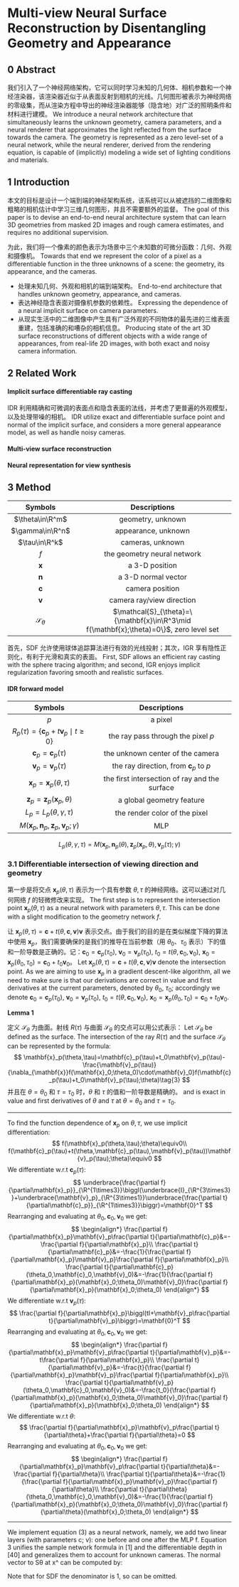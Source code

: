 # Multi-view Neural Surface Reconstruction by Disentangling Geometry and Appearance

## 0 Abstract

我们引入了一个神经网络架构，它可以同时学习未知的几何体、相机参数和一个神经渲染器，该渲染器近似于从表面反射到相机的光线。几何图形被表示为神经网络的零级集，而从渲染方程中导出的神经渲染器能够（隐含地）对广泛的照明条件和材料进行建模。
We introduce a neural network architecture that simultaneously learns the unknown geometry, camera parameters, and a neural renderer that approximates the light reflected from the surface towards the camera. The geometry is represented as a zero level-set of a neural network, while the neural renderer, derived from the rendering equation, is capable of (implicitly) modeling a wide set of lighting conditions and materials.

## 1 Introduction

本文的目标是设计一个端到端的神经架构系统，该系统可以从被遮挡的二维图像和粗略的相机估计中学习三维几何图形，并且不需要额外的监督。
The goal of this paper is to devise an end-to-end neural architecture system that can learn 3D geometries from masked 2D images and rough camera estimates, and requires no additional supervision.

为此，我们将一个像素的颜色表示为场景中三个未知数的可微分函数：几何、外观和摄像机。
Towards that end we represent the color of a pixel as a differentiable function in the three unknowns of a scene: the geometry, its appearance, and the cameras.

- 处理未知几何、外观和相机的端到端架构。
    End-to-end architecture that handles unknown geometry, appearance, and cameras.
- 表达神经隐含表面对摄像机参数的依赖性。
    Expressing the dependence of a neural implicit surface on camera parameters.
- 从现实生活中的二维图像中产生具有广泛外观的不同物体的最先进的三维表面重建，包括准确的和嘈杂的相机信息。
    Producing state of the art 3D surface reconstructions of different objects with a wide range of appearances, from real-life 2D images, with both exact and noisy camera information.

## 2 Related Work

#### Implicit surface differentiable ray casting

IDR 利用精确和可微调的表面点和隐含表面的法线，并考虑了更普遍的外观模型，以及处理带噪的相机。
IDR utilize exact and differentiable surface point and normal of the implicit surface, and considers a more general appearance model, as well as handle noisy cameras.

#### Multi-view surface reconstruction

#### Neural representation for view synthesis

## 3 Method

|        Symbols         |                         Descriptions                         |
| :--------------------: | :----------------------------------------------------------: |
|    $\theta\in\R^m$     |                      geometry, unknown                       |
|    $\gamma\in\R^n$     |                     appearance, unknown                      |
|     $\tau\in\R^k$      |                       cameras, unknown                       |
|          $f$           |                 the geometry neural network                  |
|      $\mathbf{x}$      |                        a 3-D position                        |
|      $\mathbf{n}$      |                     a 3-D normal vector                      |
|      $\mathbf{c}$      |                       camera position                        |
|      $\mathbf{v}$      |                  camera ray/view direction                   |
| $\mathcal{S}_{\theta}$ | $\mathcal{S}_{\theta}=\{\mathbf{x}\in\R^3\mid f(\mathbf{x};\theta)=0\}$, zero level set |

首先，SDF 允许使用球体追踪算法进行有效的光线投射；其次，IGR 享有隐性正则化，有利于光滑和真实的表面。
First, SDF allows an efficient ray casting with the sphere tracing algorithm; and second, IGR enjoys implicit regularization favoring smooth and realistic surfaces.

#### IDR forward model

|                           Symbols                            |                 Descriptions                  |
| :----------------------------------------------------------: | :-------------------------------------------: |
|                             $p$                              |                    a pixel                    |
|     $R_p(\tau)=\{\mathbf{c}_p+t\mathbf{v}_p\mid t\ge0\}$     |      the ray pass through the pixel $p$       |
|              $\mathbf{c}_p=\mathbf{c}_p(\tau)$               |       the unknown center of the camera        |
|              $\mathbf{v}_p=\mathbf{v}_p(\tau)$               | the ray direction, from $\mathbf{c}_p$ to $p$ |
|           $\mathbf{x}_p=\mathbf{x}_p(\theta,\tau)$           | the first intersection of ray and the surface |
|       $\mathbf{z}_p=\mathbf{z}_p(\mathbf{x}_p,\theta)$       |           a global geometry feature           |
|                $L_p=L_p(\theta,\gamma,\tau)$                 |         the render color of the pixel         |
| $M(\mathbf{x}_p,\mathbf{n}_p,\mathbf{z}_p,\mathbf{v}_p;\gamma)$ |                      MLP                      |

$$
L_p(\theta,\gamma,\tau)=M(\mathbf{x}_p,\mathbf{n}_p(\theta),\mathbf{z}_p(\mathbf{x}_p,\theta),\mathbf{v}_p(\tau);\gamma)
$$

### 3.1 Differentiable intersection of viewing direction and geometry

第一步是将交点 $\mathbf{x}_p(\theta,\tau)$ 表示为一个具有参数 $\theta,\tau$ 的神经网络。这可以通过对几何网络 $f$ 的轻微修改来实现。
The first step is to represent the intersection point $\mathbf{x}_p(\theta,\tau)$ as a neural network with parameters $\theta,\tau$. This can be done with a slight modification to the geometry network $f$.

让 $\mathbf{x}_p(\theta,\tau)=\mathbf{c}+t(\theta,\mathbf{c},\mathbf{v})\mathbf{v}$ 表示交点。由于我们的目的是在类似梯度下降的算法中使用 $\mathbf{x}_p$，我们需要确保的是我们的推导在当前参数（用 $\theta_0$、$\tau_0$ 表示）下的值和一阶导数是正确的。记：$\mathbf{c}_0=\mathbf{c}_p(\tau_0)$, $\mathbf{v}_0=\mathbf{v}_p(\tau_0)$, $t_0=t(\theta,\mathbf{c}_0,\mathbf{v}_0)$, $\mathbf{x}_0=\mathbf{x}_p(\theta_0,\tau_0)=\mathbf{c}_0+t_0\mathbf{v}_0$。
Let $\mathbf{x}_p(\theta,\tau)=\mathbf{c}+t(\theta,\mathbf{c},\mathbf{v})\mathbf{v}$ denote the intersection point. As we are aiming to use $\mathbf{x}_p$ in a gradient descent-like algorithm, all we need to make sure is that our derivations are correct in value and first derivatives at the current parameters, denoted by $\theta_0$, $\tau_0$; accordingly we denote $\mathbf{c}_0=\mathbf{c}_p(\tau_0)$, $\mathbf{v}_0=\mathbf{v}_p(\tau_0)$, $t_0=t(\theta,\mathbf{c}_0,\mathbf{v}_0)$, $\mathbf{x}_0=\mathbf{x}_p(\theta_0,\tau_0)=\mathbf{c}_0+t_0\mathbf{v}_0$.

**Lemma 1**

定义 $\mathcal{S}_{\theta}$ 为曲面。射线 $R(\tau)$ 与曲面 $\mathcal{S}_{\theta}$ 的交点可以用公式表示：
Let $\mathcal{S}_{\theta}$ be defined as the surface. The intersection of the ray $R(\tau)$ and the surface $\mathcal{S}_{\theta}$ can be represented by the formula:
$$
\mathbf{x}_p(\theta,\tau)=\mathbf{c}_p(\tau)+t_0\mathbf{v}_p(\tau)-\frac{\mathbf{v}_p(\tau)}{\nabla_{\mathbf{x}}f(\mathbf{x}_0;\theta_0)\cdot\mathbf{v}_0}f(\mathbf{c}_p(\tau)+t_0\mathbf{v}_p(\tau);\theta)\tag{3}
$$
并且在 $\theta=\theta_0$ 和 $\tau=\tau_0$ 时，$\theta$ 和 $\tau$ 的值和一阶导数是精确的。
and is exact in value and first derivatives of $\theta$ and $\tau$ at $\theta=\theta_0$ and $\tau=\tau_0$.

---

To find the function dependence of $\mathbf{x}_p$ on $\theta,\tau$​, we use implicit differentiation:
$$
f(\mathbf{x}_p(\theta,\tau);\theta)\equiv0\\
f(\mathbf{c}_p(\tau)+t(\theta,\mathbf{c}_p(\tau),\mathbf{v}_p(\tau))\mathbf{v}_p(\tau);\theta)\equiv0
$$
We differentiate w.r.t $\mathbf{c}_p(\tau)$:
$$
\underbrace{\frac{\partial f}{\partial\mathbf{x}_p}}_{\R^{1\times3}}\biggl(\underbrace{I}_{\R^{3\times3}}+\underbrace{\mathbf{v}_p}_{\R^{3\times1}}\underbrace{\frac{\partial t}{\partial\mathbf{c}_p}}_{\R^{1\times3}}\biggr)=\mathbf{0}^T
$$
Rearranging and evaluating at $\theta_0,\mathbf{c}_0,\mathbf{v}_0$ we get:
$$
\begin{align*}
\frac{\partial f}{\partial\mathbf{x}_p}\mathbf{v}_p\frac{\partial t}{\partial\mathbf{c}_p}&=-\frac{\partial f}{\partial\mathbf{x}_p}\\
\frac{\partial t}{\partial\mathbf{c}_p}&=-\frac{1}{\frac{\partial f}{\partial\mathbf{x}_p}\mathbf{v}_p}\frac{\partial f}{\partial\mathbf{x}_p}\\
\frac{\partial t}{\partial\mathbf{c}_p}(\theta_0,\mathbf{c}_0,\mathbf{v}_0)&=-\frac{1}{\frac{\partial f}{\partial\mathbf{x}_p}(\mathbf{x}_0;\theta_0)\mathbf{v}_0}\frac{\partial f}{\partial\mathbf{x}_p}(\mathbf{x}_0;\theta_0)
\end{align*}
$$
We differentiate w.r.t $\mathbf{v}_p(\tau)$:
$$
\frac{\partial f}{\partial\mathbf{x}_p}\biggl(tI+\mathbf{v}_p\frac{\partial t}{\partial\mathbf{v}_p}\biggr)=\mathbf{0}^T
$$
Rearranging and evaluating at $\theta_0,\mathbf{c}_0,\mathbf{v}_0$ we get:
$$
\begin{align*}
\frac{\partial f}{\partial\mathbf{x}_p}\mathbf{v}_p\frac{\partial t}{\partial\mathbf{v}_p}&=-t\frac{\partial f}{\partial\mathbf{x}_p}\\
\frac{\partial t}{\partial\mathbf{v}_p}&=-\frac{t}{\frac{\partial f}{\partial\mathbf{x}_p}\mathbf{v}_p}\frac{\partial f}{\partial\mathbf{x}_p}\\
\frac{\partial t}{\partial\mathbf{v}_p}(\theta_0,\mathbf{c}_0,\mathbf{v}_0)&=-\frac{t_0}{\frac{\partial f}{\partial\mathbf{x}_p}(\mathbf{x}_0;\theta_0)\mathbf{v}_0}\frac{\partial f}{\partial\mathbf{x}_p}(\mathbf{x}_0;\theta_0)
\end{align*}
$$
We differentiate w.r.t $\theta$:
$$
\frac{\partial f}{\partial\mathbf{x}_p}\mathbf{v}_p\frac{\partial t}{\partial\theta}+\frac{\partial f}{\partial\theta}=0
$$
Rearranging and evaluating at $\theta_0,\mathbf{c}_0,\mathbf{v}_0$ we get:
$$
\begin{align*}
\frac{\partial f}{\partial\mathbf{x}_p}\mathbf{v}_p\frac{\partial t}{\partial\theta}&=-\frac{\partial f}{\partial\theta}\\
\frac{\partial t}{\partial\theta}&=-\frac{1}{\frac{\partial f}{\partial\mathbf{x}_p}\mathbf{v}_p}\frac{\partial f}{\partial\theta}\\
\frac{\partial t}{\partial\theta}(\theta_0,\mathbf{c}_0,\mathbf{v}_0)&=-\frac{1}{\frac{\partial f}{\partial\mathbf{x}_p}(\mathbf{x}_0;\theta_0)\mathbf{v}_0}\frac{\partial f}{\partial\theta}(\mathbf{x}_0;\theta_0)
\end{align*}
$$


---

We implement equation $(3)$ as a neural network, namely, we add two linear layers (with parameters c; v): one before and one after the MLP f. Equation 3 unifies the sample network formula in [1] and the differentiable depth in [40] and generalizes them to account for unknown cameras. The normal vector to Sθ at x^ can be computed by:

Note that for SDF the denominator is 1, so can be omitted.




